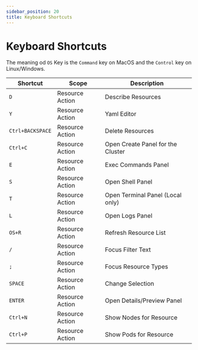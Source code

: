 ```yaml
---
sidebar_position: 20
title: Keyboard Shortcuts
---
```


# Keyboard Shortcuts

The meaning od `OS` Key is the `Command` key on MacOS and the `Control` key on Linux/Windows.

| Shortcut         | Scope           | Description                       |
|------------------|-----------------|-----------------------------------|
| `D`              | Resource Action | Describe Resources                |
| `Y`              | Resource Action | Yaml Editor                       |
| `Ctrl+BACKSPACE` | Resource Action | Delete Resources                  |
| `Ctrl+C`         | Resource Action | Open Create Panel for the Cluster |
| `E`              | Resource Action | Exec Commands Panel               |
| `S`              | Resource Action | Open Shell Panel                  |
| `T`              | Resource Action | Open Terminal Panel (Local only)  |
| `L`              | Resource Action | Open Logs Panel      |
| `OS+R`           | Resource Action | Refresh Resource List             |
| `/`              | Resource Action | Focus Filter Text                 |
| `;`              | Resource Action | Focus Resource Types              | // Should be `:` but was not working
| `SPACE`          | Resource Action | Change Selection                  |
| `ENTER`          | Resource Action | Open Details/Preview Panel        |
| `Ctrl+N`         | Resource Action | Show Nodes for Resource           |
| `Ctrl+P`         | Resource Action | Show Pods for Resource            |

